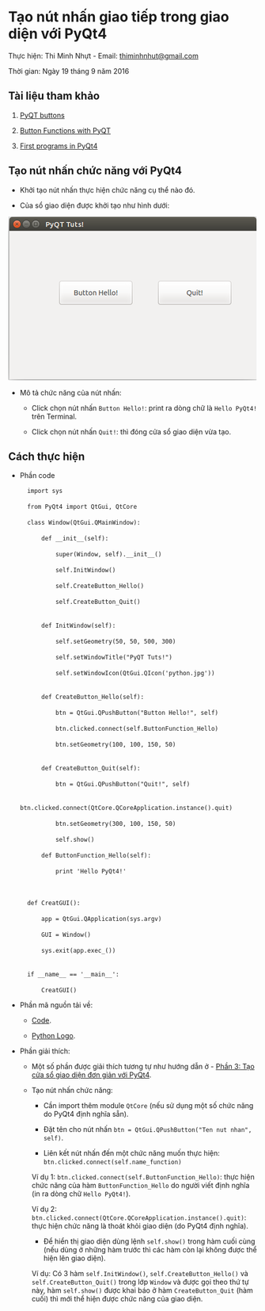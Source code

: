# Tạo nút nhấn giao tiếp trong giao diện với PyQt4

Thực hiện: Thi Minh Nhựt - Email: thiminhnhut@gmail.com

Thời gian: Ngày 19 tháng 9 năm 2016

## Tài liệu tham khảo

1. [PyQT buttons](https://pythonprogramming.net/buttons-pyqt-tutorial/)

2. [Button Functions with PyQT](https://pythonprogramming.net/button-functions-pyqt-tutorial/)

3. [First programs in PyQt4](http://zetcode.com/gui/pyqt4/firstprograms/)

## Tạo nút nhấn chức năng với PyQt4

* Khởi tạo nút nhấn thực hiện chức năng cụ thể nào đó.

* Của sổ giao diện được khởi tạo như hình dưới:

![](https://raw.githubusercontent.com/h3int2um/pyqt/master/pyqt-tutorials/images-examples-tutorials/create-button-with-pyqt4.png)

* Mô tả chức năng của nút nhấn:
	
	+ Click chọn nút nhấn `Button Hello!`: print ra dòng chữ là `Hello PyQt4!` trên Terminal.
	
	+ Click chọn nút nhấn `Quit!`: thì đóng cửa sổ giao diện vừa tạo.


## Cách thực hiện

* Phần code
		
		import sys
		
		from PyQt4 import QtGui, QtCore

		class Window(QtGui.QMainWindow):
	
			def __init__(self):
		
				super(Window, self).__init__()
				
				self.InitWindow()
				
				self.CreateButton_Hello()
				
				self.CreateButton_Quit()


			def InitWindow(self):
			
				self.setGeometry(50, 50, 500, 300)
			
				self.setWindowTitle("PyQT Tuts!")
			
				self.setWindowIcon(QtGui.QIcon('python.jpg'))
	
	
			def CreateButton_Hello(self):
		
				btn = QtGui.QPushButton("Button Hello!", self)
		
				btn.clicked.connect(self.ButtonFunction_Hello)
		
				btn.setGeometry(100, 100, 150, 50)
	
		
			def CreateButton_Quit(self):
			
				btn = QtGui.QPushButton("Quit!", self)
		
				btn.clicked.connect(QtCore.QCoreApplication.instance().quit)
			
				btn.setGeometry(300, 100, 150, 50)
			
				self.show()

			def ButtonFunction_Hello(self):
			
				print 'Hello PyQt4!'

		
		
		def CreatGUI():
			
			app = QtGui.QApplication(sys.argv)
			
			GUI = Window()						
			
			sys.exit(app.exec_())


		if __name__ == '__main__':
		
			CreatGUI()

* Phần mã nguồn tải về: 
	
	+ [Code](https://github.com/h3int2um/pyqt/blob/master/pyqt-tutorials/code-python-examples-tutorials/create-button-with-pyqt4.py).
	
	+ [Python Logo](https://raw.githubusercontent.com/h3int2um/pyqt/master/pyqt-tutorials/code-python-examples-tutorials/python.jpg).

* Phần giải thích:

	+ Một số phần được giải thích tương tự như hướng dẫn ở - [Phần 3: Tạo cửa sổ giao diện đơn giản với PyQt4](https://github.com/h3int2um/pyqt/blob/master/pyqt-tutorials/soanhuongdandung-markdown/p3-tao-cuaso-dongian-pyqt.md).
	
	+ Tạo nút nhấn chức năng:
		
		- Cần import thêm module `QtCore` (nếu sử dụng một số chức năng do PyQt4 định nghĩa sẵn).
		
		- Đặt tên cho nút nhấn `btn = QtGui.QPushButton("Ten nut nhan", self)`.
		
		- Liên kết nút nhấn đến một chức năng muốn thực hiện: `btn.clicked.connect(self.name_function)`
		
		Ví dụ 1: `btn.clicked.connect(self.ButtonFunction_Hello)`: thực hiện chức năng của hàm `ButtonFunction_Hello` 
		do người viết định nghĩa (in ra dòng chữ `Hello PyQt4!`).
		
		Ví dụ 2: `btn.clicked.connect(QtCore.QCoreApplication.instance().quit)`: thực hiện chức năng là thoát khỏi giao diện 
		(do PyQt4 định nghĩa).
		
		- Để hiển thị giao diện dùng lệnh `self.show()` trong hàm cuối cùng (nếu dùng ở những hàm trước thì các hàm còn lại 
		không được thể hiện lên giao diện).
		
		Ví dụ: Có 3 hàm `self.InitWindow()`, `self.CreateButton_Hello()` và `self.CreateButton_Quit()` trong lớp `Window` 
		và được gọi theo thứ tự này, hàm `self.show()` được khai báo ở hàm `CreateButton_Quit` (hàm cuối) thì mới thể hiện được 
		chức năng của giao diện.
		
		
